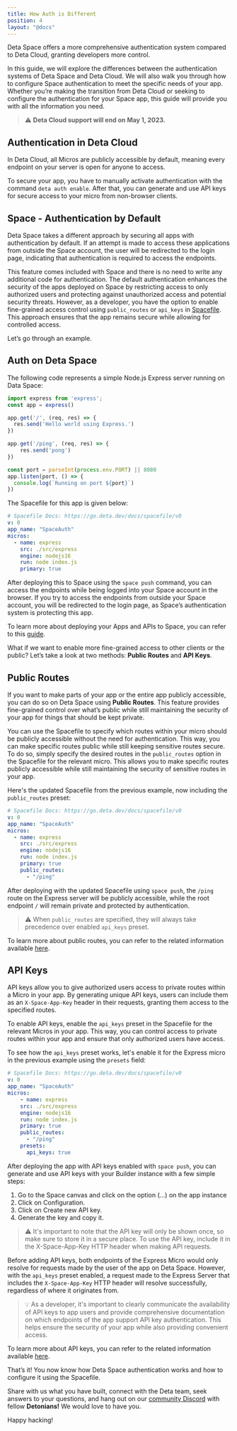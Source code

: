 ```yaml
---
title: How Auth is Different
position: 4
layout: "@docs"
---
```


Deta Space offers a more comprehensive authentication system compared to Deta Cloud, granting developers more control.

In this guide, we will explore the differences between the authentication systems of Deta Space and Deta Cloud. We will also walk you through how to configure Space authentication to meet the specific needs of your app. Whether you’re making the transition from Deta Cloud or seeking to configure the authentication for your Space app, this guide will provide you with all the information you need.

> ⚠️ **Deta Cloud support will end on May 1, 2023.**
>

## Authentication in Deta Cloud

In Deta Cloud, all Micros are publicly accessible by default, meaning every endpoint on your server is open for anyone to access.

To secure your app, you have to manually activate authentication with the command `deta auth enable`. After that, you can generate and use API keys for secure access to your micro from non-browser clients.

## Space - Authentication by Default

Deta Space takes a different approach by securing all apps with authentication by default. If an attempt is made to access these applications from outside the Space account, the user will be redirected to the login page, indicating that authentication is required to access the endpoints.

This feature comes included with Space and there is no need to write any additional code for authentication. The default authentication enhances the security of the apps deployed on Space by restricting access to only authorized users and protecting against unauthorized access and potential security threats. However, as a developer, you have the option to enable fine-grained access control using `public_routes` or `api_keys` in [Spacefile](https://deta.space/docs/en/reference/spacefile#whats-the-spacefile). This approach ensures that the app remains secure while allowing for controlled access.

Let’s go through an example.

## Auth on Deta Space

The following code represents a simple Node.js Express server running on Data Space:

```jsx
import express from 'express';
const app = express()

app.get('/', (req, res) => {
  res.send('Hello world using Express.')
})

app.get('/ping', (req, res) => {
	res.send('pong')
})

const port = parseInt(process.env.PORT) || 8080
app.listen(port, () => {
  console.log(`Running on port ${port}`)
})
```

The Spacefile for this app is given below:

```yaml
# Spacefile Docs: https://go.deta.dev/docs/spacefile/v0
v: 0
app_name: "SpaceAuth"
micros:
  - name: express
    src: ./src/express
    engine: nodejs16
    run: node index.js
    primary: true
```

After deploying this to Space using the `space push` command, you can access the endpoints while being logged into your Space account in the browser. If you try to access the endpoints from outside your Space account, you will be redirected to the login page, as Space’s authentication system is protecting this app.


To learn more about deploying your Apps and APIs to Space, you can refer to this [guide](/migration/deploy-app-or-api).


What if we want to enable more fine-grained access to other clients or the public? Let’s take a look at two methods: **Public Routes** and **API Keys**.

## Public Routes

If you want to make parts of your app or the entire app publicly accessible, you can do so on Deta Space using **Public Routes**. This feature provides fine-grained control over what’s public while still maintaining the security of your app for things that should be kept private.

You can use the Spacefile to specify which routes within your micro should be publicly accessible without the need for authentication. This way, you can make specific routes public while still keeping sensitive routes secure. To do so, simply specify the desired routes in the `public_routes` option in the Spacefile for the relevant micro. This allows you to make specific routes publicly accessible while still maintaining the security of sensitive routes in your app.

Here's the updated Spacefile from the previous example, now including the `public_routes` preset:

```yaml
# Spacefile Docs: https://go.deta.dev/docs/spacefile/v0
v: 0
app_name: "SpaceAuth"
micros:
  - name: express
    src: ./src/express
    engine: nodejs16
    run: node index.js
    primary: true
    public_routes:
      - "/ping"
```

After deploying with the updated Spacefile using `space push`, the `/ping` route on the Express server will be publicly accessible, while the root endpoint `/` will remain private and protected by authentication.

> ⚠️ When `public_routes` are specified, they will always take precedence over enabled `api_keys` preset.

To learn more about public routes, you can refer to the related information available [here](/docs/en/basics/micros#public-routes).

## API Keys

API keys allow you to give authorized users access to private routes within a Micro in your app. By generating unique API keys, users can include them as an `X-Space-App-Key` header in their requests, granting them access to the specified routes.

To enable API keys, enable the `api_keys` preset in the Spacefile for the relevant Micros in your app. This way, you can control access to private routes within your app and ensure that only authorized users have access.

To see how the `api_keys` preset works, let's enable it for the Express micro in the previous example using the `presets` field:

```yaml
# Spacefile Docs: https://go.deta.dev/docs/spacefile/v0
v: 0
app_name: "SpaceAuth"
micros:
	- name: express
    src: ./src/express
    engine: nodejs16
    run: node index.js
    primary: true
    public_routes:
      - "/ping"
    presets:
      api_keys: true
```

After deploying the app with API keys enabled with `space push`, you can generate and use API keys with your Builder instance with a few simple steps:

1. Go to the Space canvas and click on the option (...) on the app instance
2. Click on Configuration.
3. Click on Create new API key.
4. Generate the key and copy it.

> ⚠️ It's important to note that the API key will only be shown once, so make sure to store it in a secure place. To use the API key, include it in the X-Space-App-Key HTTP header when making API requests.

Before adding API keys, both endpoints of the Express Micro would only resolve for requests made by the user of the app on Deta Space. However, with the `api_keys` preset enabled, a request made to the Express Server that includes the `X-Space-App-Key` HTTP header will resolve successfully, regardless of where it originates from.

> 💡 As a developer, it's important to clearly communicate the availability of API keys to app users and provide comprehensive documentation on which endpoints of the app support API key authentication. This helps ensure the security of your app while also providing convenient access.

To learn more about API keys, you can refer to the related information available [here](/docs/en/basics/micros#api-keys).

That’s it! You now know how Deta Space authentication works and how to configure it using the Spacefile.

Share with us what you have built, connect with the Deta team, seek answers to your questions, and hang out on our [community Discord](https://discord.com/invite/deta-827546555200438332) with fellow **Detonians!** We would love to have you.

Happy hacking!